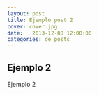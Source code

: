 ```yaml
---
layout: post
title: Ejemplo post 2
cover: cover.jpg
date:   2013-12-08 12:00:00
categories: de posts
---
```


## Ejemplo 2

Ejemplo 2
